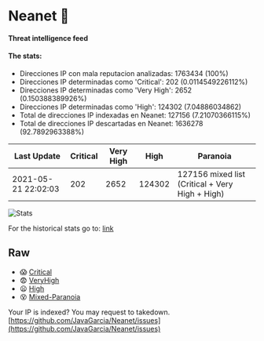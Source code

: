 # Neanet :hocho:
#### Threat intelligence feed
#### The stats:

- Direcciones IP con mala reputacion analizadas: 1763434 (100%)
- Direcciones IP determinadas como 'Critical':  202 (0.0114549226112%)
- Direcciones IP determinadas como 'Very High':  2652 (0.150388389926%)
- Direcciones IP determinadas como 'High':  124302 (7.04886034862)
- Total de direcciones IP indexadas en Neanet:  127156 (7.21070366115%)
- Total de direcciones IP descartadas en Neanet:  1636278 (92.7892963388%)

| Last Update | Critical | Very High | High | Paranoia |
| --- | --- | --- | --- | --- |
| 2021-05-21 22:02:03 | 202 | 2652 | 124302 | 127156 mixed list (Critical + Very High + High)|

![Stats](https://docs.google.com/spreadsheets/d/e/2PACX-1vSnaNMIXVabIpDJjufMlzH7poXnshF3mgd8Is1g9ytUEzVsP5my4Trn8f-xkoLLQ38xpL3HtmUexLo6/pubchart?oid=501124687&format=image)

For the historical stats go to: [link](/stats.csv)
## Raw
- :scream: [Critical](https://raw.githubusercontent.com/JavaGarcia/Neanet/master/blacklists/neanet_critical.txt)
- :fearful: [VeryHigh](https://raw.githubusercontent.com/JavaGarcia/Neanet/master/blacklists/neanet_veryHigh.txtt)
- :frowning: [High](https://raw.githubusercontent.com/JavaGarcia/Neanet/master/blacklists/neanet_high.txt)
- :dizzy_face: [Mixed-Paranoia](https://raw.githubusercontent.com/JavaGarcia/Neanet/master/blacklists/neanet_all.txt)


Your IP is indexed? You may request to takedown. [https://github.com/JavaGarcia/Neanet/issues](https://github.com/JavaGarcia/Neanet/issues)






































































































































































































































































































































































































































































































































































































































































































































































































































































































































































































































































































































































































































































































































































































































































































































































































































































































































































































































































































































































































































































































































































































































































































































































































































































































































































































































































































































































































































































































































































































































































































































































































































































































































































































































































































































































































































































































































































































































































































































































































































































































































































































































































































































































































































































































































































































































































































































































































































































































































































































































































































































































































































































































































































































































































































































































































































































































































































































































































































































































































































































































































































































































































































































































































































































































































































































































































































































